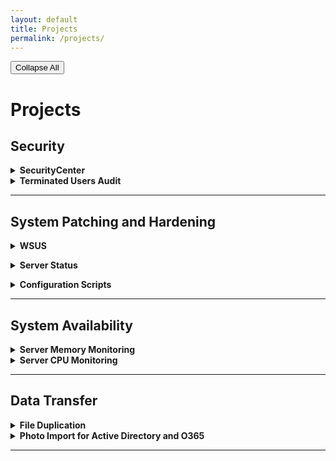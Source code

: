 ```yaml
---
layout: default
title: Projects
permalink: /projects/
---
```



<!--
<details><summary>Gist</summary><p>
{% gist 52734cd74f56ea2a821e64db793d797c %}
</p></details>
-->

<button id="collapse-all" class="collapse_all">Collapse All</button>

# Projects

## Security
<details><summary><b>SecurityCenter</b></summary>
<details><summary><a href="https://github.com/SteveMcGrath/pySecurityCenter/tree/master/examples/sc5/ticket_notifications">Ticket Notifications</a></summary>
<p>Two Python scripts to add email notifications to SecurityCenter's ticketing system. The first is a Python script that identifies any newly assigned tickets in SecurityCenter and sends and email to the assignees. The second is a Python script that sends out reminder emails to the assignees of any ticket that remains open for a specified period of time. Both of these scripts build upon the <a href="https://github.com/SteveMcGrath/pySecurityCenter">pySecurityCenter</a>  module written by SteveMcGrath, and were both merged with the project as examples.</p>
</details>
</details>
<details><summary><b>Terminated Users Audit</b></summary>
<details class="indent"><summary>Active Directory</summary>
A PowerShell script that combines data from the HRMS, IT Ticketing System, and Active Directory to indentify accounts that have not been deactivated after termination.
</details>
<details class="indent"><summary>Office 365 Licenses</summary>
A PowerShell script that identifies Office 365 licenses that were not revoked from terminated employees. When I introduced this particular script, it saved the organization about $1,400/month in the amount of licenses that were able to be recycled.
</details>
</details>

<hr/>

## System Patching and Hardening
<p>
<details><summary><b>WSUS</b></summary>
<details class="indent"><summary>WSUS Initial Server Configuration</summary>
A PowerShell script to bootstrap the initial configuration of a downstream replica WSUS server.
</details>
<details class="indent"><summary>WSUS Restart PendingReboot Clients</summary>
A PowerShell script that queries all WSUS clients that have a pending reboot, and triggers a remote reboot of each of them. Typically restarts are controlled through Group Policy, but this method gives the user more control over when the computer reboots. If a computer has a pending reboot, then the user can postpone it indefinitely until this script catches it (it's best to have this script run very early in the morning, like 4 a.m.). The alternative was that eventually the computer would do a force reboot after the user postpones it enough times.
</details>
</details>
</p>
<p>
<details><summary><b>Server Status</b></summary>
A PowerShell script that pings, checks the uptime, and displays any pending Windows Updates in a single HTML file.
</details>
</p>
<p>
<details><summary><b>Configuration Scripts</b></summary>
<details class="indent"><summary>CVE-2017-8529</summary>
A PowerShell script to modify a registry setting to protect the system from CVE-2017-8529.
</details>
</details>
</p>
<hr/>

## System Availability
<details><summary><b>Server Memory Monitoring</b></summary>
A PowerShell script that remotely checks performance counters over a period of time with a specified sampling interval. All data is collected in a SQLite database for later analysis. In this particular instance, if the current memory utilization exceeds a threshold, and it is not during business hours, the script will also trigger a forced reboot.
</details>
<details><summary><b>Server CPU Monitoring</b></summary>
A PowerShell script that remotely checks performance counters over a period of time with a specified sampling interval. All data is collected in a SQLite database for later analysis. This particular case was intended for monitoring systems prior to an update that was reported to cause CPU spikes. This allowed us to monitor the performance priot to the update and after the update to see if our systems were affected by this bug.
</details>

<hr/>

## Data Transfer
<details><summary><b>File Duplication</b></summary>
<p>A set of scripts to ensure that any file present in one directory is also present in a second directory. One is a PowerShell wrapper around Robocopy, the other is a script that independently monitors the two directories to ensure that no files that are expected in the destination directory are missing. If files are missing after a certain period of time, the initial Robocopy wrapper script is restarted.</p>
<p>This particular script came about as a last-minute solution to an integration hurdle for a new device in the organization. The on-site consultants were unable to develop a solution for this problem, but with my help this enabled the integration to continue. Due to the importance of this process, I added additional checks to also monitor all scheduled tasks, and if any are not in the running state, then it automatically restarts the task and then notifies me of the actions taken.</p>
</details>
<details><summary><b>Photo Import for Active Directory and O365</b></summary>
A PowerShell script that identifies any active employees in Active Directory that do not have a value set for the thumbnailPhoto property. For those identified accounts, it then pulls their badge photo from the badging system so that the thumbnailPhoto can be populated with it. Prior to updating the property in Active Directory, the script dynamically adjusts the size of the photo so that it fits within the file size restrictions for a thumbnailPhoto in Active Directory.
</details>

<hr/>
